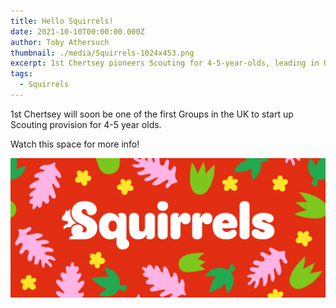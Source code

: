 ```yaml
---
title: Hello Squirrels!
date: 2021-10-10T00:00:00.000Z
author: Toby Athersuch
thumbnail: ./media/Squirrels-1024x453.png
excerpt: 1st Chertsey pioneers Scouting for 4-5-year-olds, leading in UK provision. Stay tuned for updates! 🌟🐿️
tags:
  - Squirrels
---
```


1st Chertsey will soon be one of the first Groups in the UK to start up Scouting provision for 4-5 year olds.

Watch this space for more info!

![Squirrels](./media/Squirrels-1024x453.png)
